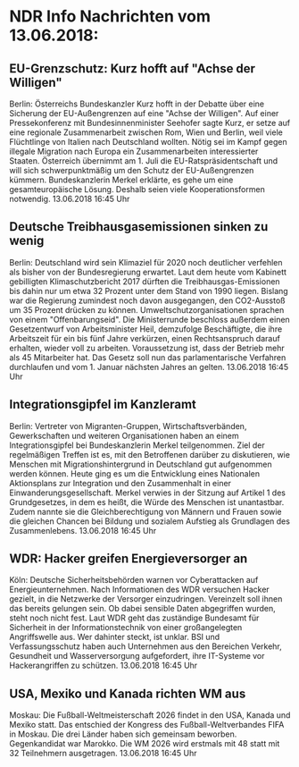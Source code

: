 # NDR Info Nachrichten vom 13.06.2018:


## EU-Grenzschutz: Kurz hofft auf "Achse der Willigen"
Berlin: Österreichs Bundeskanzler Kurz hofft in der Debatte über eine Sicherung der EU-Außengrenzen auf eine "Achse der Willigen". Auf einer Pressekonferenz mit Bundesinnenminister Seehofer sagte Kurz, er setze auf eine regionale Zusammenarbeit zwischen Rom, Wien und Berlin, weil viele Flüchtlinge von Italien nach Deutschland wollten. Nötig sei im Kampf gegen illegale Migration nach Europa ein Zusammenarbeiten interessierter Staaten. Österreich übernimmt am 1. Juli die EU-Ratspräsidentschaft und will sich schwerpunktmäßig um den Schutz der EU-Außengrenzen kümmern. Bundeskanzlerin Merkel erklärte, es gehe um eine gesamteuropäische Lösung. Deshalb seien viele Kooperationsformen notwendig. 13.06.2018 16:45 Uhr 

## Deutsche Treibhausgasemissionen sinken zu wenig
Berlin: Deutschland wird sein Klimaziel für 2020 noch deutlicher verfehlen als bisher von der Bundesregierung erwartet. Laut dem heute vom Kabinett gebilligten Klimaschutzbericht 2017 dürften die Treibhausgas-Emissionen bis dahin nur um etwa 32 Prozent unter dem Stand von 1990 liegen. Bislang war die Regierung zumindest noch davon ausgegangen, den CO2-Ausstoß um 35 Prozent drücken zu können. Umweltschutzorganisationen sprachen von einem "Offenbarungseid". Die Ministerrunde beschloss außerdem einen Gesetzentwurf von Arbeitsminister Heil, demzufolge Beschäftigte, die ihre Arbeitszeit für ein bis fünf Jahre verkürzen, einen Rechtsanspruch darauf erhalten, wieder voll zu arbeiten. Voraussetzung ist, dass der Betrieb mehr als 45 Mitarbeiter hat. Das Gesetz soll nun das parlamentarische Verfahren durchlaufen und vom 1. Januar nächsten Jahres an gelten. 13.06.2018 16:45 Uhr 

## Integrationsgipfel im Kanzleramt
Berlin: Vertreter von Migranten-Gruppen, Wirtschaftsverbänden, Gewerkschaften und weiteren Organisationen haben an einem Integrationsgipfel bei Bundeskanzlerin Merkel teilgenommen. Ziel der regelmäßigen Treffen ist es, mit den Betroffenen darüber zu diskutieren, wie Menschen mit Migrationshintergrund in Deutschland gut aufgenommen werden können. Heute ging es um die Entwicklung eines Nationalen Aktionsplans zur Integration und den Zusammenhalt in einer Einwanderungsgesellschaft. Merkel verwies in der Sitzung auf Artikel 1 des Grundgesetzes, in dem es heißt, die Würde des Menschen ist unantastbar. Zudem nannte sie die Gleichberechtigung von Männern und Frauen sowie die gleichen Chancen bei Bildung und sozialem Aufstieg als Grundlagen des Zusammenlebens. 13.06.2018 16:45 Uhr 

## WDR: Hacker greifen Energieversorger an
Köln:			Deutsche Sicherheitsbehörden warnen vor Cyberattacken auf Energieunternehmen. Nach Informationen des WDR versuchen Hacker gezielt, in die Netzwerke der Versorger einzudringen. Vereinzelt soll ihnen das bereits gelungen sein. Ob dabei sensible Daten abgegriffen wurden, steht noch nicht fest. Laut WDR geht das zuständige Bundesamt für Sicherheit in der Informationstechnik von einer großangelegten Angriffswelle aus. Wer dahinter steckt, ist unklar. BSI und Verfassungsschutz haben auch Unternehmen aus den Bereichen Verkehr, Gesundheit und Wasserversorgung aufgefordert, ihre IT-Systeme vor Hackerangriffen zu schützen. 13.06.2018 16:45 Uhr 

## USA, Mexiko und Kanada richten WM aus
Moskau: Die Fußball-Weltmeisterschaft 2026 findet in den USA, Kanada und Mexiko statt. Das entschied der Kongress des Fußball-Weltverbandes FIFA in Moskau. Die drei Länder haben sich gemeinsam beworben. Gegenkandidat war Marokko. Die WM 2026 wird erstmals mit 48 statt mit 32 Teilnehmern ausgetragen. 13.06.2018 16:45 Uhr 
